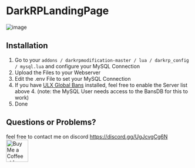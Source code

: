 # DarkRPLandingPage
 
![image](https://user-images.githubusercontent.com/8725848/219499102-27b61169-f1a5-4d30-8ea7-3f63319a5671.png)

## Installation
1. Go to your `addons
   /
   darkrpmodification-master
   /
   lua
   /
   darkrp_config
   /
   mysql.lua` and configure your MySQL Connection
2. Upload the Files to your Webserver
2. Edit the .env File to set your MySQL Connection
3. If you have [ULX Global Bans](https://github.com/1day2die/ULX-Global-Ban-Fix) installed, feel free to enable the Server list above
   4. (note: the MySQL User needs access to the BansDB for this to work)
5. Done

## Questions or Problems?
feel free to contact me on discord https://discord.gg/UgJcvgCg6N <br/>
<a href='https://ko-fi.com/1day2die' target='_blank'><img height='60' style='border:0px;height:60px;' src='https://ko-fi.com/img/githubbutton_sm.svg' border='0' alt='Buy Me a Coffee at ko-fi.com' /> <br/>
